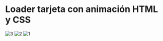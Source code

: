 # Loader tarjeta con animación HTML y CSS
![3](https://github.com/user-attachments/assets/fc5c3dc1-51b3-4bbb-b75b-56abda2f3817)
![2](https://github.com/user-attachments/assets/3d271f3a-3675-4541-b55f-dcb918602609)
![1](https://github.com/user-attachments/assets/f430cf0b-c099-481e-9ffd-58b829815094)
